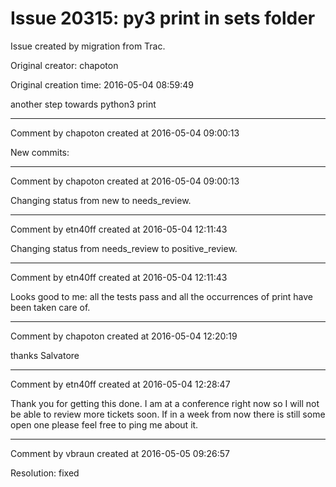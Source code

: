 # Issue 20315: py3 print in sets folder

Issue created by migration from Trac.

Original creator: chapoton

Original creation time: 2016-05-04 08:59:49

another step towards python3 print


---

Comment by chapoton created at 2016-05-04 09:00:13

New commits:


---

Comment by chapoton created at 2016-05-04 09:00:13

Changing status from new to needs_review.


---

Comment by etn40ff created at 2016-05-04 12:11:43

Changing status from needs_review to positive_review.


---

Comment by etn40ff created at 2016-05-04 12:11:43

Looks good to me: all the tests pass and all the occurrences of print have been taken care of.


---

Comment by chapoton created at 2016-05-04 12:20:19

thanks Salvatore


---

Comment by etn40ff created at 2016-05-04 12:28:47

Thank you for getting this done. I am at a conference right now so I will not be able to review more tickets soon. If in a week from now there is still some open one please feel free to ping me about it.


---

Comment by vbraun created at 2016-05-05 09:26:57

Resolution: fixed
